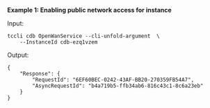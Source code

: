 **Example 1: Enabling public network access for instance**



Input: 

```
tccli cdb OpenWanService --cli-unfold-argument  \
    --InstanceId cdb-ezq1vzem
```

Output: 
```
{
    "Response": {
        "RequestId": "6EF60BEC-0242-43AF-BB20-270359FB54A7",
        "AsyncRequestId": "b4a719b5-ffb34ab6-816c43c1-8c6a23eb"
    }
}
```

